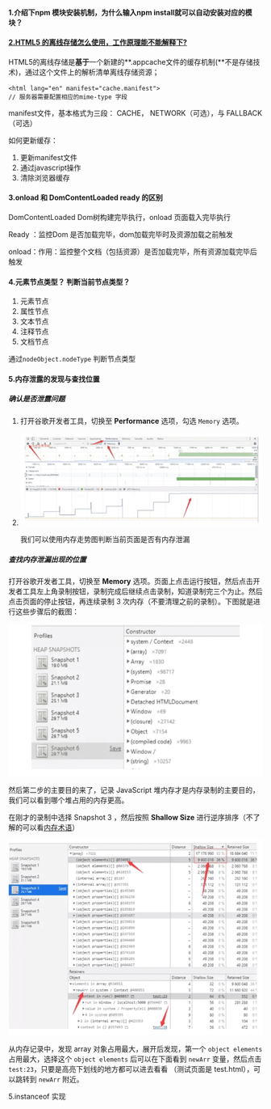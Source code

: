 #### 1.介绍下npm 模块安装机制，为什么输入npm install就可以自动安装对应的模块？

#### [2.HTML5 的离线存储怎么使用，工作原理能不能解释下?](https://www.jianshu.com/p/d0f39d535167)

HTML5的离线存储是**基于**一个新建的**.appcache文件的缓存机制(**不是存储技术)，通过这个文件上的解析清单离线存储资源；

```
<html lang="en" manifest="cache.manifest">
// 服务器需要配置相应的mime-type 字段
```

manifest文件，基本格式为三段： CACHE， NETWORK（可选），与 FALLBACK（可选）

如何更新缓存：

1. 更新manifest文件
2. 通过javascript操作
3. 清除浏览器缓存

#### 3.onload 和 DomContentLoaded   ready 的区别 

DomContentLoaded  Dom树构建完毕执行，onload 页面载入完毕执行

Ready ：监控Dom 是否加载完毕，dom加载完毕时及资源加载之前触发

onload：作用：监控整个文档（包括资源）是否加载完毕，所有资源加载完毕后触发

#### 4.元素节点类型？ 判断当前节点类型？

1. 元素节点
2. 属性节点
3. 文本节点
4. 注释节点
5. 文档节点

通过`nodeObject.nodeType` 判断节点类型

#### 5.内存泄露的发现与查找位置
#####   确认是否泄露问题

1. 打开谷歌开发者工具，切换至 **Performance** 选项，勾选 `Memory` 选项。

2. ![image-20210110181211814](../image/image-20210110181211814.png)

   我们可以使用内存走势图判断当前页面是否有内存泄漏

#####  查找内存泄漏出现的位置

打开谷歌开发者工具，切换至 **Memory** 选项。页面上点击运行按钮，然后点击开发者工具左上角录制按钮，录制完成后继续点击录制，知道录制完三个为止。然后点击页面的停止按钮，再连续录制 3 次内存（不要清理之前的录制）。下图就是进行这些步骤后的截图：

![image-20210110181315156](../image/image-20210110181315156.png)

然后第二步的主要目的来了，记录 JavaScript 堆内存才是内存录制的主要目的，我们可以看到哪个堆占用的内存更高。

在刚才的录制中选择 Snapshot 3 ，然后按照 **Shallow Size** 进行逆序排序（不了解的可以看[内存术语](https://developers.google.com/web/tools/chrome-devtools/memory-problems/memory-101?hl=zh-cn)）

![image-20210110181336855](../image/image-20210110181336855.png)

从内存记录中，发现 array 对象占用最大，展开后发现，第一个 `object elements` 占用最大，选择这个 `object elements` 后可以在下面看到 `newArr` 变量，然后点击 `test:23`，只要是高亮下划线的地方都可以进去看看 （测试页面是 test.html），可以跳转到 `newArr` 附近。

5.instanceof 实现